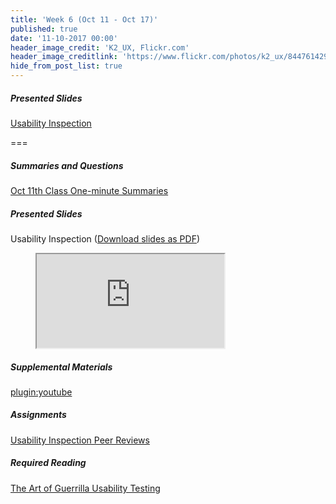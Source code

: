 ```yaml
---
title: 'Week 6 (Oct 11 - Oct 17)'
published: true
date: '11-10-2017 00:00'
header_image_credit: 'K2_UX, Flickr.com'
header_image_creditlink: 'https://www.flickr.com/photos/k2_ux/8447614292/'
hide_from_post_list: true
---
```


##### Presented Slides
[Usability Inspection](https://swipe.to/9967fp)

===

##### Summaries and Questions  
[Oct 11th Class One-minute Summaries](https://canvas.sfu.ca/courses/36662/assignments/267533)

##### Presented Slides  
Usability Inspection ([Download slides as PDF](#))
<div class="embed-responsive embed-responsive-16by9"><figure><iframe src="https://www.swipe.to/embed/9967fp" allowfullscreen></iframe></figure></div>

##### Supplemental Materials  
[plugin:youtube](https://www.youtube.com/watch?v=QckIzHC99Xc)

##### Assignments
[Usability Inspection Peer Reviews](https://canvas.sfu.ca/courses/36662/)

##### Required Reading  
<a class="embedly-card" data-card-controls="0" data-card-align="left" href="http://www.uxbooth.com/articles/the-art-of-guerrilla-usability-testing/">The Art of Guerrilla Usability Testing</a>
<script async src="//cdn.embedly.com/widgets/platform.js" charset="UTF-8"></script>
